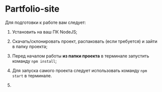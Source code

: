 # Partfolio-site
 
Для подготовки к работе вам следует: 
1. Установить на ваш ПК NodeJS;
2. Скачать/склонировать проект, распаковать (если требуется) и зайти в папку проекта;
3. Перед началом работы **из папки проекта** в терминале запустить команду `npm install`;
4. Для запуска самого проекта следует использовать команду `npm start` в терминале.

5. 
